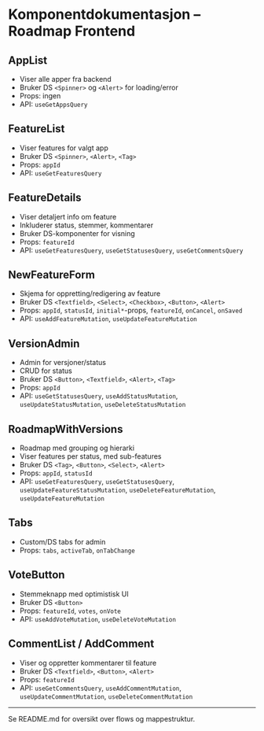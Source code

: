 # Komponentdokumentasjon – Roadmap Frontend

## AppList
- Viser alle apper fra backend
- Bruker DS `<Spinner>` og `<Alert>` for loading/error
- Props: ingen
- API: `useGetAppsQuery`

## FeatureList
- Viser features for valgt app
- Bruker DS `<Spinner>`, `<Alert>`, `<Tag>`
- Props: `appId`
- API: `useGetFeaturesQuery`

## FeatureDetails
- Viser detaljert info om feature
- Inkluderer status, stemmer, kommentarer
- Bruker DS-komponenter for visning
- Props: `featureId`
- API: `useGetFeaturesQuery`, `useGetStatusesQuery`, `useGetCommentsQuery`

## NewFeatureForm
- Skjema for oppretting/redigering av feature
- Bruker DS `<Textfield>`, `<Select>`, `<Checkbox>`, `<Button>`, `<Alert>`
- Props: `appId`, `statusId`, `initial*`-props, `featureId`, `onCancel`, `onSaved`
- API: `useAddFeatureMutation`, `useUpdateFeatureMutation`

## VersionAdmin
- Admin for versjoner/status
- CRUD for status
- Bruker DS `<Button>`, `<Textfield>`, `<Alert>`, `<Tag>`
- Props: `appId`
- API: `useGetStatusesQuery`, `useAddStatusMutation`, `useUpdateStatusMutation`, `useDeleteStatusMutation`

## RoadmapWithVersions
- Roadmap med grouping og hierarki
- Viser features per status, med sub-features
- Bruker DS `<Tag>`, `<Button>`, `<Select>`, `<Alert>`
- Props: `appId`, `statusId`
- API: `useGetFeaturesQuery`, `useGetStatusesQuery`, `useUpdateFeatureStatusMutation`, `useDeleteFeatureMutation`, `useUpdateFeatureMutation`

## Tabs
- Custom/DS tabs for admin
- Props: `tabs`, `activeTab`, `onTabChange`

## VoteButton
- Stemmeknapp med optimistisk UI
- Bruker DS `<Button>`
- Props: `featureId`, `votes`, `onVote`
- API: `useAddVoteMutation`, `useDeleteVoteMutation`

## CommentList / AddComment
- Viser og oppretter kommentarer til feature
- Bruker DS `<Textfield>`, `<Button>`, `<Alert>`
- Props: `featureId`
- API: `useGetCommentsQuery`, `useAddCommentMutation`, `useUpdateCommentMutation`, `useDeleteCommentMutation`

---
Se README.md for oversikt over flows og mappestruktur.
